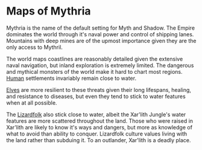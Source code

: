 # Maps of Mythria
Mythria is the name of the default setting for Myth and Shadow. The Empire dominates the world through it's naval power and control of shipping lanes. Mountains with deep mines are of the upmost importance given they are the only access to Mythril.

The world maps coastlines are reasonably detailed given the extensive naval navigation, but inland exploration is extremely limited. The dangerous and mythical monsters of the world make it hard to chart most regions. [Human](../../Player%20Characters/Ancenstries/Human.md) settlements invariably remain close to water.

[Elves](../../Player%20Characters/Ancenstries/Elves.md) are more resilient to these threats given their long lifespans, healing, and resistance to diseases, but even they tend to stick to water features when at all possible.

The [Lizardfolk](../../Player%20Characters/Ancenstries/Lizardfolk.md) also stick close to water, albeit the Xar'lith Jungle's water features are more scattered throughout the land. Those who were raised in Xar'lith are likely to know it's ways and dangers, but more as knowledge of what to avoid than ability to conquer. Lizardfolk culture values living with the land rather than subduing it. To an outlander, Xar'lith is a deadly place.
